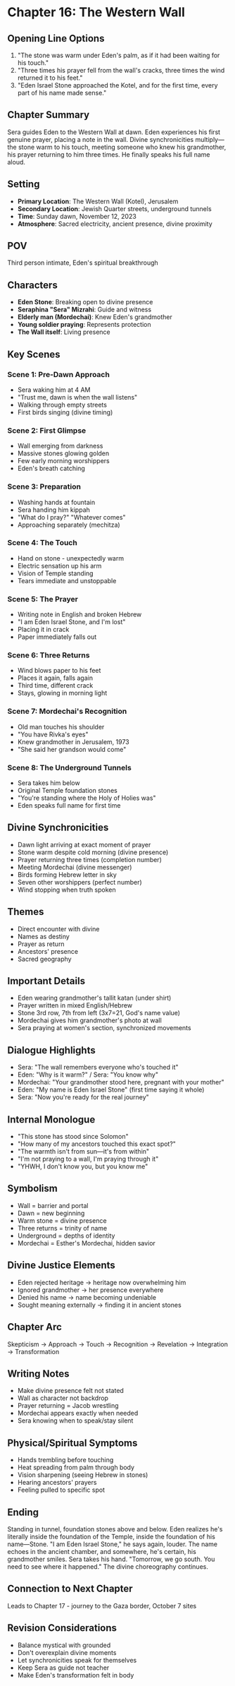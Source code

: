 # Chapter 16: The Western Wall

## Opening Line Options
1. "The stone was warm under Eden's palm, as if it had been waiting for his touch."
2. "Three times his prayer fell from the wall's cracks, three times the wind returned it to his feet."
3. "Eden Israel Stone approached the Kotel, and for the first time, every part of his name made sense."

## Chapter Summary
Sera guides Eden to the Western Wall at dawn. Eden experiences his first genuine prayer, placing a note in the wall. Divine synchronicities multiply—the stone warm to his touch, meeting someone who knew his grandmother, his prayer returning to him three times. He finally speaks his full name aloud.

## Setting
- **Primary Location**: The Western Wall (Kotel), Jerusalem
- **Secondary Location**: Jewish Quarter streets, underground tunnels
- **Time**: Sunday dawn, November 12, 2023
- **Atmosphere**: Sacred electricity, ancient presence, divine proximity

## POV
Third person intimate, Eden's spiritual breakthrough

## Characters
- **Eden Stone**: Breaking open to divine presence
- **Seraphina "Sera" Mizrahi**: Guide and witness
- **Elderly man (Mordechai)**: Knew Eden's grandmother
- **Young soldier praying**: Represents protection
- **The Wall itself**: Living presence

## Key Scenes

### Scene 1: Pre-Dawn Approach
- Sera waking him at 4 AM
- "Trust me, dawn is when the wall listens"
- Walking through empty streets
- First birds singing (divine timing)

### Scene 2: First Glimpse
- Wall emerging from darkness
- Massive stones glowing golden
- Few early morning worshippers
- Eden's breath catching

### Scene 3: Preparation
- Washing hands at fountain
- Sera handing him kippah
- "What do I pray?" "Whatever comes"
- Approaching separately (mechitza)

### Scene 4: The Touch
- Hand on stone - unexpectedly warm
- Electric sensation up his arm
- Vision of Temple standing
- Tears immediate and unstoppable

### Scene 5: The Prayer
- Writing note in English and broken Hebrew
- "I am Eden Israel Stone, and I'm lost"
- Placing it in crack
- Paper immediately falls out

### Scene 6: Three Returns
- Wind blows paper to his feet
- Places it again, falls again
- Third time, different crack
- Stays, glowing in morning light

### Scene 7: Mordechai's Recognition
- Old man touches his shoulder
- "You have Rivka's eyes"
- Knew grandmother in Jerusalem, 1973
- "She said her grandson would come"

### Scene 8: The Underground Tunnels
- Sera takes him below
- Original Temple foundation stones
- "You're standing where the Holy of Holies was"
- Eden speaks full name for first time

## Divine Synchronicities
- Dawn light arriving at exact moment of prayer
- Stone warm despite cold morning (divine presence)
- Prayer returning three times (completion number)
- Meeting Mordechai (divine messenger)
- Birds forming Hebrew letter in sky
- Seven other worshippers (perfect number)
- Wind stopping when truth spoken

## Themes
- Direct encounter with divine
- Names as destiny
- Prayer as return
- Ancestors' presence
- Sacred geography

## Important Details
- Eden wearing grandmother's tallit katan (under shirt)
- Prayer written in mixed English/Hebrew
- Stone 3rd row, 7th from left (3x7=21, God's name value)
- Mordechai gives him grandmother's photo at wall
- Sera praying at women's section, synchronized movements

## Dialogue Highlights
- Sera: "The wall remembers everyone who's touched it"
- Eden: "Why is it warm?" / Sera: "You know why"
- Mordechai: "Your grandmother stood here, pregnant with your mother"
- Eden: "My name is Eden Israel Stone" (first time saying it whole)
- Sera: "Now you're ready for the real journey"

## Internal Monologue
- "This stone has stood since Solomon"
- "How many of my ancestors touched this exact spot?"
- "The warmth isn't from sun—it's from within"
- "I'm not praying to a wall, I'm praying through it"
- "YHWH, I don't know you, but you know me"

## Symbolism
- Wall = barrier and portal
- Dawn = new beginning
- Warm stone = divine presence
- Three returns = trinity of name
- Underground = depths of identity
- Mordechai = Esther's Mordechai, hidden savior

## Divine Justice Elements
- Eden rejected heritage → heritage now overwhelming him
- Ignored grandmother → her presence everywhere
- Denied his name → name becoming undeniable
- Sought meaning externally → finding it in ancient stones

## Chapter Arc
Skepticism → Approach → Touch → Recognition → Revelation → Integration → Transformation

## Writing Notes
- Make divine presence felt not stated
- Wall as character not backdrop
- Prayer returning = Jacob wrestling
- Mordechai appears exactly when needed
- Sera knowing when to speak/stay silent

## Physical/Spiritual Symptoms
- Hands trembling before touching
- Heat spreading from palm through body
- Vision sharpening (seeing Hebrew in stones)
- Hearing ancestors' prayers
- Feeling pulled to specific spot

## Ending
Standing in tunnel, foundation stones above and below. Eden realizes he's literally inside the foundation of the Temple, inside the foundation of his name—Stone. "I am Eden Israel Stone," he says again, louder. The name echoes in the ancient chamber, and somewhere, he's certain, his grandmother smiles. Sera takes his hand. "Tomorrow, we go south. You need to see where it happened." The divine choreography continues.

## Connection to Next Chapter
Leads to Chapter 17 - journey to the Gaza border, October 7 sites

## Revision Considerations
- Balance mystical with grounded
- Don't overexplain divine moments
- Let synchronicities speak for themselves
- Keep Sera as guide not teacher
- Make Eden's transformation felt in body
